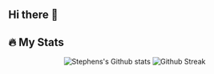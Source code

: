 ## Hi there 👋

## 🔥 My Stats
<p align="center">
<img src="https://github-readme-stats.vercel.app/api?username=Agbajestephen&show_icons=true&theme=radical" alt="Stephens's Github stats"/>
<img src="https://streak-stats.demolab.com/?user=Agbajestephen&theme=radical" alt="Github Streak"/>
</p>

<!--
**Agbajestephen/Agbajestephen** is a ✨ _special_ ✨ repository because its `README.md` (this file) appears on your GitHub profile.



Here are some ideas to get you started:

- 🔭 I’m currently working on ...
- 🌱 I’m currently learning ...
- 👯 I’m looking to collaborate on ...
- 🤔 I’m looking for help with ...
- 💬 Ask me about ...
- 📫 How to reach me: ...
- 😄 Pronouns: ...
- ⚡ Fun fact: ...
-->
